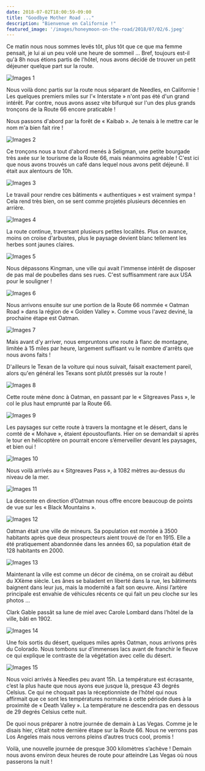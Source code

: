 ```yaml
---
date: 2018-07-02T18:00:59-09:00
title: "Goodbye Mother Road ..."
description: "Bienvenue en Californie !"
featured_image: '/images/honeymoon-on-the-road/2018/07/02/6.jpeg'
---
```


Ce matin nous nous sommes levés tôt, plus tôt que ce que ma femme pensait, je lui ai un peu volé une heure de sommeil ... Bref, toujours est-il qu'à 8h nous étions partis de l'hôtel, nous avons décidé de trouver un petit déjeuner quelque part sur la route.

![Images 1](/images/honeymoon-on-the-road/2018/07/02/1.jpeg)

Nous voilà donc partis sur la route nous séparant de Needles, en Californie ! Les quelques premiers miles sur l'« Interstate » n'ont pas été d'un grand intérêt. Par contre, nous avons assez vite bifurqué sur l'un des plus grands tronçons de la Route 66 encore praticable !

Nous passons d'abord par la forêt de « Kaibab ». Je tenais à le mettre car le nom m'a bien fait rire !

![Images 2](/images/honeymoon-on-the-road/2018/07/02/2.jpeg)

Ce tronçons nous a tout d'abord menés à Seligman, une petite bourgade très axée sur le tourisme de la Route 66, mais néanmoins agréable ! C'est ici que nous avons trouvés un café dans lequel nous avons petit déjeuné.  Il était aux alentours de 10h. 

![Images 3](/images/honeymoon-on-the-road/2018/07/02/3.jpeg)

Le travail pour rendre ces bâtiments « authentiques » est vraiment sympa ! Cela rend très bien, on se sent comme projetés plusieurs décennies en arrière.

![Images 4](/images/honeymoon-on-the-road/2018/07/02/4.jpeg)

La route continue, traversant plusieurs petites localités. Plus on avance, moins on croise d'arbustes, plus le paysage devient blanc tellement les herbes sont jaunes claires.

![Images 5](/images/honeymoon-on-the-road/2018/07/02/5.jpeg)

Nous dépassons Kingman, une ville qui avait l'immense intérêt de disposer de pas mal de poubelles dans ses rues. C'est suffisamment rare aux USA pour le souligner !

![Images 6](/images/honeymoon-on-the-road/2018/07/02/6.jpeg)

Nous arrivons ensuite sur une portion de la Route 66 nommée « Oatman Road » dans la région de « Golden Valley ». Comme vous l'avez deviné, la prochaine étape est Oatman. 

![Images 7](/images/honeymoon-on-the-road/2018/07/02/7.jpeg)

Mais avant d'y arriver, nous empruntons une route à flanc de montagne, limitée à 15 miles par heure, largement suffisant vu le nombre d'arrêts que nous avons faits !

D'ailleurs le Texan de la voiture qui nous suivait, faisait exactement pareil, alors qu'en général les Texans sont plutôt pressés sur la route !

![Images 8](/images/honeymoon-on-the-road/2018/07/02/8.jpeg)

Cette route mène donc à Oatman, en passant par le « Sitgreaves Pass », le col le plus haut emprunté par la Route 66. 

![Images 9](/images/honeymoon-on-the-road/2018/07/02/9.jpeg)

Les paysages sur cette route à travers la montagne et le désert, dans le comté de « Mohave », étaient époustouflants. Hier on se demandait si après le tour en hélicoptère on pourrait encore s’émerveiller devant les paysages, et bien oui !

![Images 10](/images/honeymoon-on-the-road/2018/07/02/10.jpeg)

Nous voilà arrivés au « Sitgreaves Pass », à 1082 mètres au-dessus du niveau de la mer.

![Images 11](/images/honeymoon-on-the-road/2018/07/02/11.jpeg)

La descente en direction d’Oatman nous offre encore beaucoup de points de vue sur les « Black Mountains ». 

![Images 12](/images/honeymoon-on-the-road/2018/07/02/12.jpeg)

Oatman était une ville de mineurs. Sa population est montée à 3500 habitants après que deux prospecteurs aient trouvé de l’or en 1915. Elle a été pratiquement abandonnée dans les années 60, sa population était de 128 habitants en 2000. 

![Images 13](/images/honeymoon-on-the-road/2018/07/02/13.jpeg)

Maintenant la ville est comme un décor de cinéma, on se croirait au début du XXème siècle. Les ânes se baladent en liberté dans la rue, les bâtiments baignent dans leur jus, mais la modernité a fait son œuvre.  Ainsi l’artère principale est envahie de véhicules récents ce qui fait un peu cloche sur les photos ...

Clark Gable passât sa lune de miel avec Carole Lombard dans l’hôtel de la ville, bâti en 1902. 

![Images 14](/images/honeymoon-on-the-road/2018/07/02/14.jpeg)

Une fois sortis du désert, quelques miles après Oatman, nous arrivons près du Colorado. Nous tombons sur d’immenses lacs avant de franchir le fleuve ce qui explique le contraste de la végétation avec celle du désert. 

![Images 15](/images/honeymoon-on-the-road/2018/07/02/15.jpeg)

Nous voici arrivés à Needles peu avant 15h. La température est écrasante, c’est la plus haute que nous ayons eue jusque là, presque 43 degrés Celsius. Ce qui ne choquait pas la réceptionniste de l’hôtel qui nous affirmait que ce sont les températures normales à cette période dues à la proximité de « Death Valley ». La température ne descendra pas en dessous de 29 degrés Celsius cette nuit. 

De quoi nous préparer à notre journée de demain à Las Vegas. Comme je le disais hier, c’était notre dernière étape sur la Route 66. Nous ne verrons pas Los Angeles mais nous verrons pleins d’autres trucs cool, promis !

Voilà, une nouvelle journée de presque 300 kilomètres s’achève ! Demain nous avons environ deux heures de route pour atteindre Las Vegas où nous passerons la nuit ! 